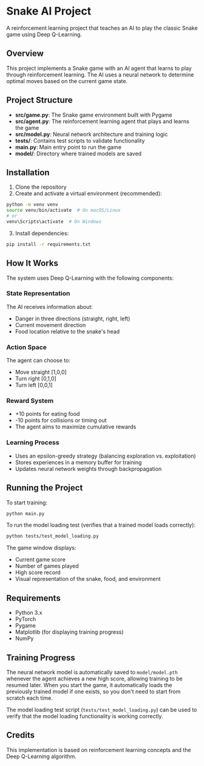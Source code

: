 # Snake AI Project

A reinforcement learning project that teaches an AI to play the classic Snake game using Deep Q-Learning.

## Overview

This project implements a Snake game with an AI agent that learns to play through reinforcement learning. The AI uses a neural network to determine optimal moves based on the current game state.

## Project Structure

- **src/game.py**: The Snake game environment built with Pygame
- **src/agent.py**: The reinforcement learning agent that plays and learns the game
- **src/model.py**: Neural network architecture and training logic
- **tests/**: Contains test scripts to validate functionality
- **main.py**: Main entry point to run the game
- **model/**: Directory where trained models are saved

## Installation

1. Clone the repository
2. Create and activate a virtual environment (recommended):

```bash
python -m venv venv
source venv/bin/activate  # On macOS/Linux
# or
venv\Scripts\activate  # On Windows
```

3. Install dependencies:

```bash
pip install -r requirements.txt
```

## How It Works

The system uses Deep Q-Learning with the following components:

### State Representation

The AI receives information about:

- Danger in three directions (straight, right, left)
- Current movement direction
- Food location relative to the snake's head

### Action Space

The agent can choose to:

- Move straight [1,0,0]
- Turn right [0,1,0]
- Turn left [0,0,1]

### Reward System

- +10 points for eating food
- -10 points for collisions or timing out
- The agent aims to maximize cumulative rewards

### Learning Process

- Uses an epsilon-greedy strategy (balancing exploration vs. exploitation)
- Stores experiences in a memory buffer for training
- Updates neural network weights through backpropagation

## Running the Project

To start training:

```bash
python main.py
```

To run the model loading test (verifies that a trained model loads correctly):

```bash
python tests/test_model_loading.py
```

The game window displays:

- Current game score
- Number of games played
- High score record
- Visual representation of the snake, food, and environment

## Requirements

- Python 3.x
- PyTorch
- Pygame
- Matplotlib (for displaying training progress)
- NumPy

## Training Progress

The neural network model is automatically saved to `model/model.pth` whenever the agent achieves a new high score, allowing training to be resumed later. When you start the game, it automatically loads the previously trained model if one exists, so you don't need to start from scratch each time.

The model loading test script (`tests/test_model_loading.py`) can be used to verify that the model loading functionality is working correctly.

## Credits

This implementation is based on reinforcement learning concepts and the Deep Q-Learning algorithm.
